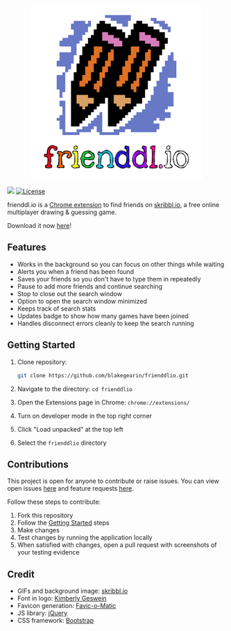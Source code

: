 <p align="center">
  <img id="logo" src="img/logo.png" class="center" alt="frienddl.io" title="frienddl.io" />
</p>

[![](https://img.shields.io/chrome-web-store/v/bmadghlcpopfbnfcpmicdoafognfbhmm?color=6778C6)](https://github.com/blakegearin/frienddlio/releases)
[![License](https://img.shields.io/badge/license-MIT-blue.svg)](https://github.com/blakegearin/frienddlio/blob/main/LICENSE.md)

frienddl.io is a [Chrome extension](https://developer.chrome.com/extensions) to find friends on [skribbl.io](https://skribbl.io/), a free online multiplayer drawing & guessing game.

Download it now [here](https://chrome.google.com/webstore/detail/frienddlio/bmadghlcpopfbnfcpmicdoafognfbhmm)!

## Features

- Works in the background so you can focus on other things while waiting
- Alerts you when a friend has been found
- Saves your friends so you don't have to type them in repeatedly
- Pause to add more friends and continue searching
- Stop to close out the search window
- Option to open the search window minimized
- Keeps track of search stats
- Updates badge to show how many games have been joined
- Handles disconnect errors cleanly to keep the search running

## Getting Started

1. Clone repository:

    ```sh
    git clone https://github.com/blakegearin/frienddlio.git
    ```

2. Navigate to the directory: `cd frienddlio`
3. Open the Extensions page in Chrome: `chrome://extensions/`
4. Turn on developer mode in the top right corner
5. Click "Load unpacked" at the top left
6. Select the `frienddlio` directory

## Contributions

This project is open for anyone to contribute or raise issues. You can view open issues [here](https://github.com/blakegearin/frienddlio/issues) and feature requests [here](https://github.com/blakegearin/frienddlio/projects/1).

Follow these steps to contribute:

1. Fork this repository
2. Follow the [Getting Started](#getting-started) steps
3. Make changes
4. Test changes by running the application locally
5. When satisfied with changes, open a pull request with screenshots of your testing evidence

## Credit

- GIFs and background image: [skribbl.io](https://skribbl.io/)
- Font in logo: [Kimberly Geswein](http://www.kimberlygeswein.com/)
- Favicon generation: [Favic-o-Matic](https://favicomatic.com/)
- JS library: [jQuery](https://jquery.com/)
- CSS framework: [Bootstrap](https://getbootstrap.com/)
